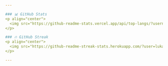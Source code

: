 ```yaml
---

### 📊 GitHub Stats
<p align="center">
  <img src="https://github-readme-stats.vercel.app/api/top-langs/?username=luka-casey&layout=compact&theme=tokyonight" />
</p>

### 🔥 GitHub Streak
<p align="center">
  <img src="https://github-readme-streak-stats.herokuapp.com/?user=luka-casey&theme=tokyonight" />
</p>

---
```

